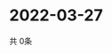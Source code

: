 # 2022-03-27
  共 0条

  <!-- BEGIN -->
  <!-- 最后更新时间Sun Mar 27 2022 02:14:24 GMT+0000 (Coordinated Universal Time) -->
  
  <!-- END -->
  
  